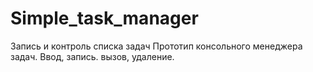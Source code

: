 # Simple_task_manager
 Запись и контроль списка задач
Прототип консольного менеджера задач. Ввод, запись. вызов, удаление.